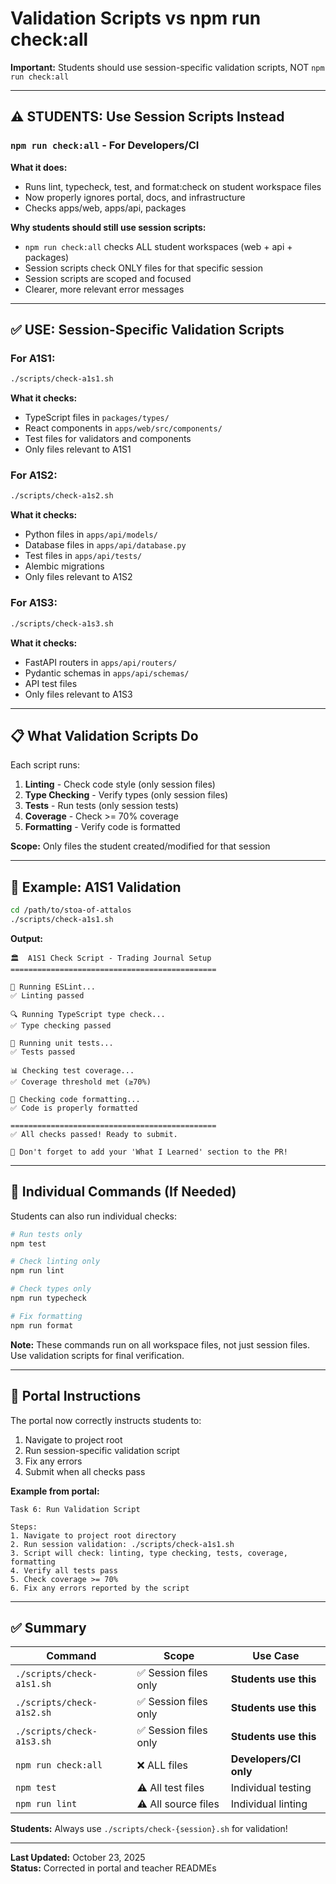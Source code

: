 # Validation Scripts vs npm run check:all

**Important:** Students should use session-specific validation scripts, NOT `npm run check:all`

---

## ⚠️ STUDENTS: Use Session Scripts Instead

### `npm run check:all` - For Developers/CI

**What it does:**
- Runs lint, typecheck, test, and format:check on student workspace files
- Now properly ignores portal, docs, and infrastructure
- Checks apps/web, apps/api, packages

**Why students should still use session scripts:**
- `npm run check:all` checks ALL student workspaces (web + api + packages)
- Session scripts check ONLY files for that specific session
- Session scripts are scoped and focused
- Clearer, more relevant error messages

---

## ✅ USE: Session-Specific Validation Scripts

### **For A1S1:**
```bash
./scripts/check-a1s1.sh
```

**What it checks:**
- TypeScript files in `packages/types/`
- React components in `apps/web/src/components/`
- Test files for validators and components
- Only files relevant to A1S1

### **For A1S2:**
```bash
./scripts/check-a1s2.sh
```

**What it checks:**
- Python files in `apps/api/models/`
- Database files in `apps/api/database.py`
- Test files in `apps/api/tests/`
- Alembic migrations
- Only files relevant to A1S2

### **For A1S3:**
```bash
./scripts/check-a1s3.sh
```

**What it checks:**
- FastAPI routers in `apps/api/routers/`
- Pydantic schemas in `apps/api/schemas/`
- API test files
- Only files relevant to A1S3

---

## 📋 What Validation Scripts Do

Each script runs:
1. **Linting** - Check code style (only session files)
2. **Type Checking** - Verify types (only session files)
3. **Tests** - Run tests (only session tests)
4. **Coverage** - Check >= 70% coverage
5. **Formatting** - Verify code is formatted

**Scope:** Only files the student created/modified for that session

---

## 🎯 Example: A1S1 Validation

```bash
cd /path/to/stoa-of-attalos
./scripts/check-a1s1.sh
```

**Output:**
```
🏛️  A1S1 Check Script - Trading Journal Setup
==============================================

📝 Running ESLint...
✅ Linting passed

🔍 Running TypeScript type check...
✅ Type checking passed

🧪 Running unit tests...
✅ Tests passed

📊 Checking test coverage...
✅ Coverage threshold met (≥70%)

💅 Checking code formatting...
✅ Code is properly formatted

==============================================
✅ All checks passed! Ready to submit.

📝 Don't forget to add your 'What I Learned' section to the PR!
```

---

## 🔧 Individual Commands (If Needed)

Students can also run individual checks:

```bash
# Run tests only
npm test

# Check linting only
npm run lint

# Check types only
npm run typecheck

# Fix formatting
npm run format
```

**Note:** These commands run on all workspace files, not just session files. Use validation scripts for final verification.

---

## 📝 Portal Instructions

The portal now correctly instructs students to:

1. Navigate to project root
2. Run session-specific validation script
3. Fix any errors
4. Submit when all checks pass

**Example from portal:**
```
Task 6: Run Validation Script

Steps:
1. Navigate to project root directory
2. Run session validation: ./scripts/check-a1s1.sh
3. Script will check: linting, type checking, tests, coverage, formatting
4. Verify all tests pass
5. Check coverage >= 70%
6. Fix any errors reported by the script
```

---

## ✅ Summary

| Command | Scope | Use Case |
|---------|-------|----------|
| `./scripts/check-a1s1.sh` | ✅ Session files only | **Students use this** |
| `./scripts/check-a1s2.sh` | ✅ Session files only | **Students use this** |
| `./scripts/check-a1s3.sh` | ✅ Session files only | **Students use this** |
| `npm run check:all` | ❌ ALL files | **Developers/CI only** |
| `npm test` | ⚠️ All test files | Individual testing |
| `npm run lint` | ⚠️ All source files | Individual linting |

**Students:** Always use `./scripts/check-{session}.sh` for validation!

---

**Last Updated:** October 23, 2025  
**Status:** Corrected in portal and teacher READMEs

